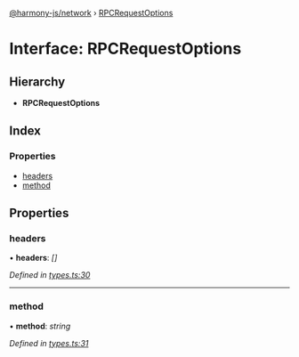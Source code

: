 [@harmony-js/network](../globals.md) › [RPCRequestOptions](rpcrequestoptions.md)

# Interface: RPCRequestOptions

## Hierarchy

* **RPCRequestOptions**

## Index

### Properties

* [headers](rpcrequestoptions.md#headers)
* [method](rpcrequestoptions.md#method)

## Properties

###  headers

• **headers**: *[]*

*Defined in [types.ts:30](https://github.com/FireStack-Lab/Harmony-sdk-core/blob/6759acb/packages/harmony-network/src/types.ts#L30)*

___

###  method

• **method**: *string*

*Defined in [types.ts:31](https://github.com/FireStack-Lab/Harmony-sdk-core/blob/6759acb/packages/harmony-network/src/types.ts#L31)*
